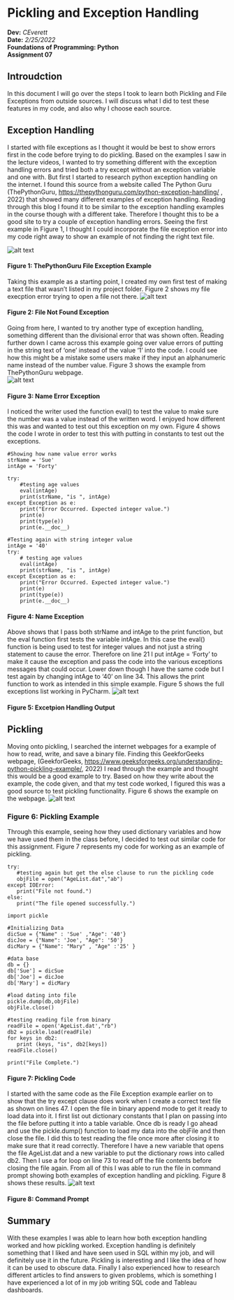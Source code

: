  # Pickling and Exception Handling
 **Dev:** *CEverett*  
 **Date:** *2/25/2022*  
 **Foundations of Programming: Python**  
 **Assignment 07**
 
 ## Introudction
 In this document I will go over the steps I took to learn both Pickling and File Exceptions from outside sources. I will discuss what I did to test these features in my code, and also why I choose each source. 
 
 ## Exception Handling
 I started with file exceptions as I thought it would be best to show errors first in the code before trying to do pickling. Based on the examples I saw in the lecture videos, I wanted to try something different with the exception handling errors and tried both a try except without an exception variable and one with. But first I started to research python exception handling on the internet. 
I found this source from a website called The Python Guru (ThePythonGuru, https://thepythonguru.com/python-exception-handling/ , 2022) that showed many different examples of exception handling. Reading through this blog I found it to be similar to the exception handling examples in the course though with a different take. Therefore I thought this to be a good site to try a couple of exception handling errors. 
Seeing the first example in Figure 1, I thought I could incorporate the file exception error into my code right away to show an example of not finding the right text file. 

![alt text](https://github.com/ceverettx20/IntroToProg-Python-Mod07/blob/IntroToProg-Python/Figures/Figure%201.png "tooltip text")
 #### Figure 1: ThePythonGuru File Exception Example
 Taking this example as a starting point, I created my own first test of making a text file that wasn’t listed in my project folder. Figure 2 shows my file execption error trying to open a file not there. 
![alt text](https://github.com/ceverettx20/IntroToProg-Python-Mod07/blob/IntroToProg-Python/Figures/Figure%202.png "tooltip text")
 #### Figure 2: File Not Found Exception
Going from here, I wanted to try another type of exception handling, something different than the divisional error that was shown often. Reading further down I came across this example going over value errors of putting in the string text of ‘one’ instead of the value ‘1’ into the code. I could see how this might be a mistake some users make if they input an alphanumeric name instead of the number value. Figure 3 shows the example from ThePythonGuru webpage.  
![alt text](https://github.com/ceverettx20/IntroToProg-Python-Mod07/blob/IntroToProg-Python/Figures/Figure%203.png "tooltip text")
#### Figure 3: Name Error Exception
I noticed the writer used the function eval() to test the value to make sure the number was a value instead of the written word. I enjoyed how different this was and wanted to test out this exception on my own. Figure 4 shows the code I wrote in order to test this with putting in constants to test out the exceptions. 
```
#Showing how name value error works
strName = 'Sue'
intAge = 'Forty'

try:
    #testing age values
    eval(intAge)
    print(strName, "is ", intAge)
except Exception as e:
    print("Error Occurred. Expected integer value.")
    print(e)
    print(type(e))
    print(e.__doc__)

#Testing again with string integer value
intAge = '40'
try:
    # testing age values
    eval(intAge)
    print(strName, "is ", intAge)
except Exception as e:
    print("Error Occurred. Expected integer value.")
    print(e)
    print(type(e))
    print(e.__doc__)
```
#### Figure 4: Name Exception

 Above shows that I pass both strName and intAge to the print function, but the eval function first tests the variable intAge. In this case the eval() function is being used to test for integer values and not just a string statement to cause the error. Therefore on line 21 I put intAge = ‘Forty’ to make it cause the exception and pass the code into the various exceptions messages that could occur. Lower down though I have the same code but I test again by changing intAge to ‘40’ on line 34. This allows the print function to work as intended in this simple example. Figure 5 shows the full exceptions list working in PyCharm.
![alt text](https://github.com/ceverettx20/IntroToProg-Python-Mod07/blob/IntroToProg-Python/Figures/Figure%205.png "tooltip text")
#### Figure 5: Excetpion Handling Output
 ## Pickling
 Moving onto pickling, I searched the internet webpages for a example of how to read, write, and save a binary file. Finding this GeekforGeeks webpage, (GeekforGeeks, https://www.geeksforgeeks.org/understanding-python-pickling-example/, 2022) I read through the example and thought this would be a good example to try. Based on how they write about the example, the code given, and that my test code worked, I figured this was a good source to test pickling functionality. Figure 6 shows the example on the webpage. 
![alt text](https://github.com/ceverettx20/IntroToProg-Python-Mod07/blob/IntroToProg-Python/Figures/Figure%206.png "tooltip text")
 ### Figure 6: Pickling Example
 Through this example, seeing how they used dictionary variables and how we have used them in the class before, I decided to test out similar code for this assignment. Figure 7 represents my code for working as an example of pickling. 
 ```
 try:
    #testing again but get the else clause to run the pickling code
    objFile = open("AgeList.dat","ab")
except IOError:
    print("File not found.")
else:
    print("The file opened successfully.")

import pickle

#Initializing Data
dicSue = {"Name" : 'Sue' ,"Age": '40'}
dicJoe = {"Name": 'Joe', "Age": '50'}
dicMary = {"Name": "Mary" , "Age" :'25' }

#data base
db = {}
db['Sue'] = dicSue
db['Joe'] = dicJoe
db['Mary'] = dicMary

#load dating into file
pickle.dump(db,objFile)
objFile.close()

#testing reading file from binary
readFile = open('AgeList.dat',"rb")
db2 = pickle.load(readFile)
for keys in db2:
    print (keys, "is", db2[keys])
readFile.close()

print("File Complete.")
 ```
 #### Figure 7: Pickling Code
 I started with the same code as the File Exception example earlier on to show that the try except clause does work when I create a correct text file as shown on lines 47. I open the file in binary append mode to get it ready to load data into it. I first list out dictionary constants that I plan on passing into  the file before putting it into a table variable. Once db is ready I go ahead and use the pickle.dump() function to load my data into the objFile and then close the file. I did this to test reading the file once more after closing it to make sure that it read correctly. Therefore I have a new variable that opens the file AgeList.dat and a new variable to put the dictionary rows into called db2. Then I use a for loop on line 73 to read off the file contents before closing the file again. From all of this I was able to run the file in command prompt showing both examples of exception handling and pickling. Figure 8 shows these results. 
![alt text](https://github.com/ceverettx20/IntroToProg-Python-Mod07/blob/IntroToProg-Python/Figures/Figure%208.png "tooltip text")
#### Figure 8: Command Prompt
 
 ## Summary
 With these examples I was able to learn how both exception handling worked and how pickling worked. Exception handling is definitely something that I liked and have seen used in SQL within my job, and will definitely use it in the future. Pickling is interesting and I like the idea of how it can be used to obscure data. Finally I also experienced how to research different articles to find answers to given problems, which is something I have experienced a lot of in my job writing SQL code and Tableau dashboards. 
